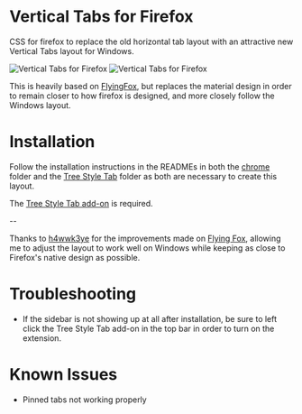 # Vertical Tabs for Firefox
CSS for firefox to replace the old horizontal tab layout with an attractive new Vertical Tabs layout for Windows.

![Vertical Tabs for Firefox](https://github.com/astroryan12/VerticalTabs/blob/main/imgs/layout-hover1.png)
![Vertical Tabs for Firefox](https://github.com/astroryan12/VerticalTabs/blob/main/imgs/layout-hover.png)

This is heavily based on [FlyingFox](https://github.com/akshat46/FlyingFox), but replaces the material design in order to remain closer to how firefox is designed, and more closely follow the Windows layout.

# Installation
Follow the installation instructions in the READMEs in both the [chrome](https://github.com/astroryan12/VerticalTabs/tree/main/chrome) folder and the [Tree Style Tab](https://github.com/astroryan12/VerticalTabs/tree/main/TreeStyleTab) folder as both are necessary to create this layout. 

The [Tree Style Tab add-on](https://addons.mozilla.org/en-US/firefox/addon/tree-style-tab/) is required.

--

Thanks to [h4wwk3ye](https://github.com/h4wwk3ye/firefoxCSS) for the improvements made on [Flying Fox](https://github.com/akshat46/FlyingFox), allowing me to adjust the layout to work well on Windows while keeping as close to Firefox's native design as possible.

# Troubleshooting

- If the sidebar is not showing up at all after installation, be sure to left click the Tree Style Tab add-on in the top bar in order to turn on the extension.

# Known Issues

- Pinned tabs not working properly 

